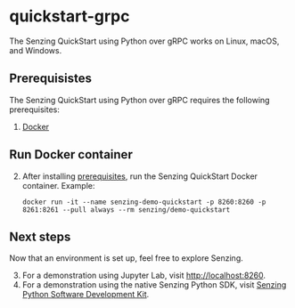 # quickstart-grpc

The Senzing QuickStart using Python over gRPC works on Linux, macOS, and Windows.

## Prerequisistes

The Senzing QuickStart using Python over gRPC requires the following prerequisites:

1. [Docker]

## Run Docker container

2. After installing [prerequisites], run the Senzing QuickStart Docker container.
   Example:

    ```console
    docker run -it --name senzing-demo-quickstart -p 8260:8260 -p 8261:8261 --pull always --rm senzing/demo-quickstart

    ```

## Next steps

Now that an environment is set up, feel free to explore Senzing.

3. For a demonstration using Jupyter Lab, visit [http://localhost:8260].
1. For a demonstration using the native Senzing Python SDK, visit [Senzing Python Software Development Kit].

[Docker]: https://github.com/senzing-garage/knowledge-base/blob/main/WHATIS/docker.md
[http://localhost:8260]: http://localhost:8260
[prerequisites]: #prerequisistes
[Senzing Python Software Development Kit]: python-sdk.md
